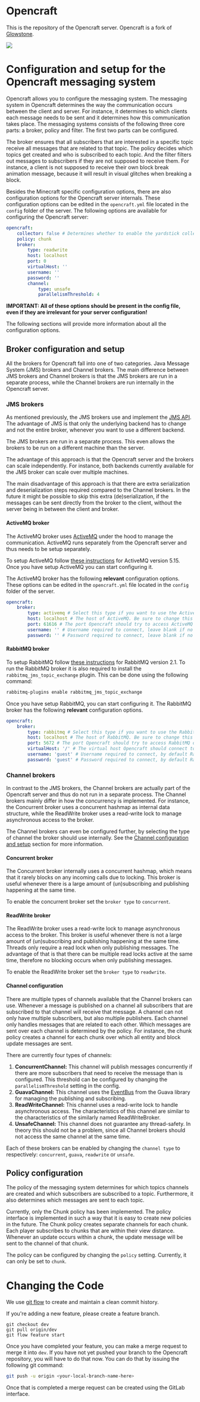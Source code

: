 # Opencraft

This is the repository of the Opencraft server.
Opencraft is a fork of [Glowstone](https://github.com/GlowstoneMC/Glowstone).

![](https://atlarge.ewi.tudelft.nl/gitlab/opencraft/opencraft/badges/development/pipeline.svg)

# Configuration and setup for the Opencraft messaging system

Opencraft allows you to configure the messaging system. The messaging system in Opencraft determines the way the communication occurs between the client and server. For instance, it determines to which clients each message needs to be sent and it determines how this communication takes place. The messaging systems consists of the following three core parts: a broker, policy and filter. The first two parts can be configured.

The broker ensures that all subscribers that are interested in a specific topic receive all messages that are related to that topic. The policy decides which topics get created and who is subscribed to each topic. And the filter filters out messages to subscribers if they are not supposed to receive them. For instance, a client is not supposed to receive their own block break animation message, because it will result in visual glitches when breaking a block.

Besides the Minecraft specific configuration options, there are also configuration options for the Opencraft server internals. These configuration options can be edited in the `opencraft.yml` file located in the `config` folder of the server. The following options are available for configuring the Opencraft server:

```yaml
opencraft:
    collector: false # Determines whether to enable the yardstick collector. See https://atlarge.ewi.tudelft.nl/gitlab/opencraft/yardstick for more information.
    policy: chunk
    broker:
        type: readwrite
        host: localhost
        port: 0
        virtualHost: ''
        username: ''
        password: ''
        channel:
            type: unsafe
            parallelismThreshold: 4
```

**IMPORTANT: All of these options should be present in the config file, even if they are irrelevant for your server configuration!**

The following sections will provide more information about all the configuration options.

## Broker configuration and setup

All the brokers for Opencraft fall into one of two categories. Java Message System (JMS) brokers and Channel brokers. The main difference between JMS brokers and Channel brokers is that the JMS brokers are run in a separate process, while the Channel brokers are run internally in the Opencraft server.

### JMS brokers

As mentioned previously, the JMS brokers use and implement the [JMS API](https://www.oracle.com/technical-resources/articles/java/intro-java-message-service.html). The advantage of JMS is that only the underlying backend has to change and not the entire broker, whenever you want to use a different backend.

The JMS brokers are run in a separate process. This even allows the brokers to be run on a different machine than the server.

The advantage of this approach is that the Opencraft server and the brokers can scale independently. For instance, both backends currently available for the JMS broker can scale over multiple machines. 

The main disadvantage of this approach is that there are extra serialization and deserialization steps required compared to the Channel brokers. In the future it might be possible to skip this extra (de)serialization, if the messages can be sent directly from the broker to the client, without the server being in between the client and broker.

#### ActiveMQ broker

The ActiveMQ broker uses [ActiveMQ](https://activemq.apache.org/) under the hood to manage the communication. ActiveMQ runs separately from the Opencraft server and thus needs to be setup separately.

To setup ActiveMQ follow [these instructions](https://activemq.apache.org/getting-started) for ActiveMQ version 5.15. Once you have setup ActiveMQ you can start configuring it.

The ActiveMQ broker has the following **relevant** configuration options. These options can be edited in the `opencraft.yml` file located in the `config` folder of the server.

```yaml
opencraft:
    broker:
        type: activemq # Select this type if you want to use the ActiveMQ broker.
        host: localhost # The host of ActiveMQ. Be sure to change this if ActiveMQ is not running on the same machine as the Opencraft server.
        port: 61616 # The port Opencraft should try to access ActiveMQ on.
        username: '' # Username required to connect, leave blank if no username/password is setup.
        password: '' # Password required to connect, leave blank if no username/password is setup.
```

#### RabbitMQ broker

To setup RabbitMQ follow [these instructions](https://www.rabbitmq.com/download.html) for RabbitMQ version 2.1. To run the RabbitMQ broker it is also required to install the `rabbitmq_jms_topic_exchange` plugin. This can be done using the following command:

```bash
rabbitmq-plugins enable rabbitmq_jms_topic_exchange
```

Once you have setup RabbitMQ, you can start configuring it. The RabbitMQ broker has the following **relevant** configuration options.

```yaml
opencraft:
    broker:
        type: rabbitmq # Select this type if you want to use the RabbitMQ broker.
        host: localhost # The host of RabbitMQ. Be sure to change this if RabbitMQ is not running on the same machine as the Opencraft server.
        port: 5672 # The port Opencraft should try to access RabbitMQ on.
        virtualHost: '/' # The virtual host Opencraft should connect to. See https://www.rabbitmq.com/vhosts.html for more information.
        username: 'guest' # Username required to connect, by default RabbitMQ creates a guest login.
        password: 'guest' # Password required to connect, by default RabbitMQ creates a guest login.

```

### Channel brokers

In contrast to the JMS brokers, the Channel brokers are actually part of the Opencraft server and thus do not run in a separate process. The Channel brokers mainly differ in how the concurrency is implemented. For instance, the Concurrent broker uses a concurrent hashmap as internal data structure, while the ReadWrite broker uses a read-write lock to manage asynchronous access to the broker.

The Channel brokers can even be configured further, by selecting the type of channel the broker should use internally. See the [Channel configuration and setup](#channel-configuration-and-setup) section for more information.

#### Concurrent broker

The Concurrent broker internally uses a concurrent hashmap, which means that it rarely blocks on any incoming calls due to locking. This broker is useful whenever there is a large amount of (un)subscribing and publishing happening at the same time.

To enable the concurrent broker set the `broker type` to `concurrent`.

#### ReadWrite broker

The ReadWrite broker uses a read-write lock to manage asynchronous access to the broker. This broker is useful whenever there is not a large amount of (un)subscribing and publishing happening at the same time. Threads only require a read lock when only publishing messages. The advantage of that is that there can be multiple read locks active at the same time, therefore no blocking occurs when only publishing messages.

To enable the ReadWrite broker set the `broker type` to `readwrite`.

#### Channel configuration

There are multiple types of channels available that the Channel brokers can use. Whenever a message is published on a channel all subscribers that are subscribed to that channel will receive that message. A channel can not only have multiple subscribers, but also multiple publishers. Each channel only handles messages that are related to each other. Which messages are sent over each channel is determined by the policy. For instance, the chunk policy creates a channel for each chunk over which all entity and block update messages are sent.

There are currently four types of channels:

1. **ConcurrentChannel:** This channel will publish messages concurrently if there are more subscribers that need to receive the message than is configured. This threshold can be configured by changing the `parallelismThreshold` setting in the config.
2. **GuavaChannel:** This channel uses the [EventBus](https://github.com/google/guava/wiki/EventBusExplained) from the Guava library for managing the publishing and subscribing.
3. **ReadWriteChannel:** This channel uses a read-write lock to handle asynchronous access. The characteristics of this channel are similar to the characteristics of the similarly named ReadWriteBroker.
4. **UnsafeChannel:** This channel does not guarantee any thread-safety. In theory this should not be a problem, since all Channel brokers should not access the same channel at the same time. 

Each of these brokers can be enabled by changing the `channel type` to respectively: `concurrent`, `guava`, `readwrite` or `unsafe`.

## Policy configuration

The policy of the messaging system determines for which topics channels are created and which subscribers are subscribed to a topic. Furthermore, it also determines which messages are sent to each topic.

Currently, only the Chunk policy has been implemented. The policy interface is implemented in such a way that it is easy to create new policies in the future. The Chunk policy creates separate channels for each chunk. Each player subscribes to chunks that are within their view distance. Whenever an update occurs within a chunk, the update message will be sent to the channel of that chunk.

The policy can be configured by changing the `policy` setting. Currently, it can only be set to `chunk`.

# Changing the Code

We use [git flow](https://www.atlassian.com/git/tutorials/comparing-workflows/gitflow-workflow) to create and maintain a clean commit history.

If you're adding a new feature, please create a feature branch.

```
git checkout dev
git pull origin/dev
git flow feature start
```

Once you have completed your feature, you can make a merge request to merge it into `dev`. If you have not yet pushed your branch to the Opencraft repository, you will have to do that now. You can do that by issuing the following git command:

```bash
git push -u origin <your-local-branch-name-here>
```

Once that is completed a merge request can be created using the GitLab interface.
